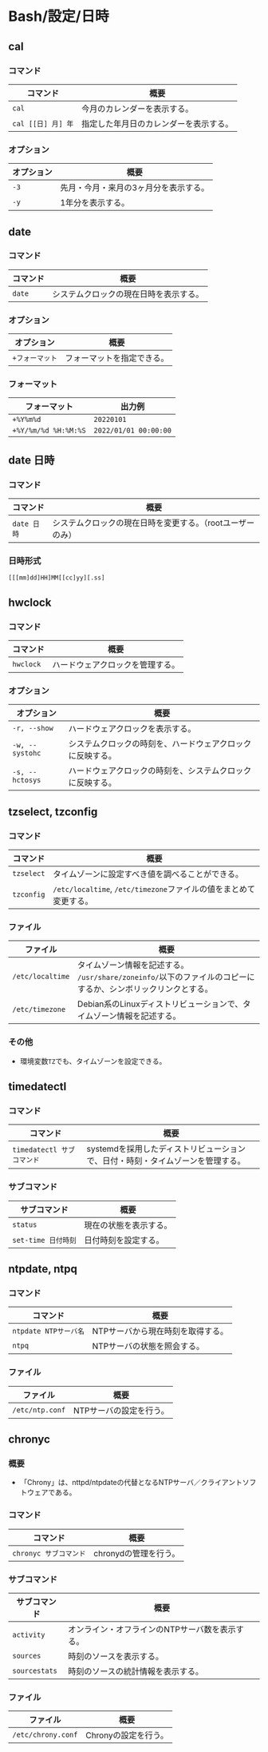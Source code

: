# Bash/設定/日時

## cal

### コマンド

| コマンド           | 概要                                   |
| ------------------ | -------------------------------------- |
| `cal`              | 今月のカレンダーを表示する。           |
| `cal [[日] 月] 年` | 指定した年月日のカレンダーを表示する。 |

### オプション

| オプション | 概要                                  |
| ---------- | ------------------------------------- |
| `-3`       | 先月・今月・来月の3ヶ月分を表示する。 |
| `-y`       | 1年分を表示する。                     |

## date

### コマンド

|コマンド|概要|
|---|---|
|`date`|システムクロックの現在日時を表示する。|

### オプション

|オプション|概要|
|---|---|
|`+フォーマット`|フォーマットを指定できる。|

### フォーマット

| フォーマット         | 出力例                |
| -------------------- | --------------------- |
| `+%Y%m%d`            | `20220101`            |
| `+%Y/%m/%d %H:%M:%S` | `2022/01/01 00:00:00` |

## date 日時

### コマンド

| コマンド    | 概要                                                       |
| ----------- | ---------------------------------------------------------- |
| `date 日時` | システムクロックの現在日時を変更する。（rootユーザーのみ） |

### 日時形式

```text
[[[mm]dd]HH]MM[[cc]yy][.ss]
```

## hwclock

### コマンド

|コマンド|概要|
|---|---|
|`hwclock`|ハードウェアクロックを管理する。|

### オプション

| オプション      | 概要                                                       |
| --------------- | ---------------------------------------------------------- |
| `-r, --show`    | ハードウェアクロックを表示する。                           |
| `-w, --systohc` | システムクロックの時刻を、ハードウェアクロックに反映する。 |
| `-s, --hctosys` | ハードウェアクロックの時刻を、システムクロックに反映する。 |

## tzselect, tzconfig

### コマンド

| コマンド   | 概要                                                         |
| ---------- | ------------------------------------------------------------ |
| `tzselect` | タイムゾーンに設定すべき値を調べることができる。             |
| `tzconfig` | `/etc/localtime`, `/etc/timezone`ファイルの値をまとめて変更する。 |

### ファイル

| ファイル         | 概要                                                         |
| ---------------- | ------------------------------------------------------------ |
| `/etc/localtime` | タイムゾーン情報を記述する。<br />`/usr/share/zoneinfo/`以下のファイルのコピーにするか、シンボリックリンクとする。 |
| `/etc/timezone`  | Debian系のLinuxディストリビューションで、タイムゾーン情報を記述する。 |

### その他

- 環境変数`TZ`でも、タイムゾーンを設定できる。

## timedatectl

### コマンド

|コマンド|概要|
|---|---|
|`timedatectl サブコマンド`|systemdを採用したディストリビューションで、日付・時刻・タイムゾーンを管理する。|

### サブコマンド

| サブコマンド        | 概要                   |
| ------------------- | ---------------------- |
| `status`            | 現在の状態を表示する。 |
| `set-time 日付時刻` | 日付時刻を設定する。   |

## ntpdate, ntpq

### コマンド

|コマンド|概要|
|---|---|
|`ntpdate NTPサーバ名`|NTPサーバから現在時刻を取得する。|
|`ntpq`|NTPサーバの状態を照会する。|

### ファイル

| ファイル        | 概要                    |
| --------------- | ----------------------- |
| `/etc/ntp.conf` | NTPサーバの設定を行う。 |

## chronyc

### 概要

- 「Chrony」は、nttpd/ntpdateの代替となるNTPサーバ／クライアントソフトウェアである。

### コマンド

|コマンド|概要|
|---|---|
|`chronyc サブコマンド`|chronydの管理を行う。|

### サブコマンド

| サブコマンド  | 概要                                            |
| ------------- | ----------------------------------------------- |
| `activity`    | オンライン・オフラインのNTPサーバ数を表示する。 |
| `sources`     | 時刻のソースを表示する。                        |
| `sourcestats` | 時刻のソースの統計情報を表示する。              |

### ファイル

| ファイル           | 概要                 |
| ------------------ | -------------------- |
| `/etc/chrony.conf` | Chronyの設定を行う。 |
